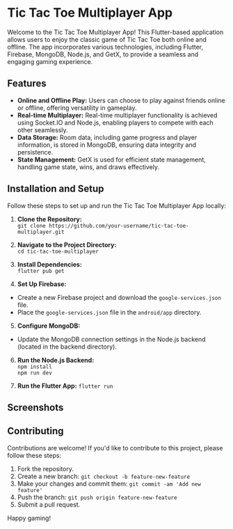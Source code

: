 # Tic Tac Toe Multiplayer App

Welcome to the Tic Tac Toe Multiplayer App! This Flutter-based application allows users to enjoy the classic game of Tic Tac Toe both online and offline. The app incorporates various technologies, including Flutter, Firebase, MongoDB, Node.js, and GetX, to provide a seamless and engaging gaming experience.

## Features
<!-- **Authentication:** Firebase authentication services are utilized for secure and easy user authentication.-->
- **Online and Offline Play:** Users can choose to play against friends online or offline, offering versatility in gameplay.
- **Real-time Multiplayer:** Real-time multiplayer functionality is achieved using Socket.IO and Node.js, enabling players to compete with each other seamlessly.
- **Data Storage:** Room data, including game progress and player information, is stored in MongoDB, ensuring data integrity and persistence.
- **State Management:** GetX is used for efficient state management, handling game state, wins, and draws effectively.

## Installation and Setup

Follow these steps to set up and run the Tic Tac Toe Multiplayer App locally:

1. **Clone the Repository:** <br/>
    ``git clone https://github.com/your-username/tic-tac-toe-multiplayer.git``


3. **Navigate to the Project Directory:**<br/>
   ``cd tic-tac-toe-multiplayer``


4. **Install Dependencies:**<br/>
    ``flutter pub get``


5. **Set Up Firebase:**
- Create a new Firebase project and download the `google-services.json` file.
- Place the `google-services.json` file in the `android/app` directory.

5. **Configure MongoDB:**
- Update the MongoDB connection settings in the Node.js backend (located in the backend directory).

6. **Run the Node.js Backend:**<br/>
``npm install``<br/>
``npm run dev``<br/>


7. **Run the Flutter App:**
``flutter run``


## Screenshots

## Contributing

Contributions are welcome! If you'd like to contribute to this project, please follow these steps:
1. Fork the repository.
2. Create a new branch: `git checkout -b feature-new-feature`
3. Make your changes and commit them: `git commit -am 'Add new feature'`
4. Push the branch: `git push origin feature-new-feature`
5. Submit a pull request.


Happy gaming!
